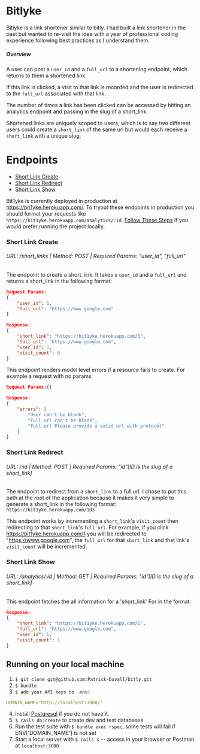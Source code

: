 # Bitlyke

Bitlyke is a link shortener similar to bitly. I had built a link shortener in the past but wanted to re-visit the idea with a year of professional coding experience following best practices as I understand them.
##### Overview

A user can post a `user_id` and a `full_url` to a shortening endpoint, which returns to them a shortened link.

If this link is clicked, a visit to that link is recorded and the user is redirected to the `full_url` associated with that link.

The number of times a link has been clicked can be accessed by hitting an analytics endpoint and passing in the slug of a short_link.

Shortened links are uniquely scoped to users, which is to say two different users could create a `short_link` of the same url but would each receive a `short_link` with a unique slug.

# Endpoints
- [Short Link Create](#short-link-create)
- [Short Link Redirect](#short-link-redirect)
- [Short Link Show](#short-link-show)

Bit1yke is currently deployed in production at https://bit1yke.herokuapp.com/. To tryout these endpoints in production you should format your requests like `https://bit1yke.herokuapp.com/analytics/:id`. [Follow These Steps](#running-on-your-local-machine) If you would prefer running the project locally.

### Short Link Create 
###### URL: /short_links | Method: POST | Required Params: "user_id", "full_url"
The endpoint to create a short_link. It takes a `user_id` and a `full_url` and returns a short_link in the following format:
```json
Request Params:
{
    "user_id": 1,
    "full_url": "https://www.google.com"
}

Response:
{
    "short_link": "https://bit1yke.herokuapp.com/1",
    "full_url": "https://www.google.com",
    "user_id": 1,
    "visit_count": 0
}
```
This endpoint renders model level errors if a resource fails to create. For example a request with no params:
```json
Request Params:{}

Response:
{
    "errors": [
        "User can't be blank",
        "Full url can't be blank",
        "Full url Please provide a valid url with protocol"
    ]
}
```

### Short Link Redirect
###### URL: /:id | Method: POST | Required Params: "id"[ID is the slug of a short_link]

The endpoint to redirect from a `short_link` to a full url. I chose to put this path at the root of the application because it makes it very simple to generate a short_link in the following format: `https://bit1yke.herokuapp.com/1d3`

This endpoint works by incrementing a `short_link`'s `visit_count` then redirecting to that `short_link`'s `full url`. For example, if you click https://bit1yke.herokuapp.com/1 you will be redirected to "https://www.google.com", the `full_url` for that `short_link` and that link's `visit_count` will be incremented.


### Short Link Show
###### URL: /analytics/:id | Method: GET | Required Params: "id"[ID is the slug of a short_link]
This endpoint fetches the all information for a 'short_link' For in the format:
```json
Response: 
{
    "short_link": "https://bit1yke.herokuapp.com/1",
    "full_url": "https://www.google.com",
    "user_id": 1,
    "visit_count": 1
}
```

## Running on your local machine
1. `$ git clone git@github.com:Patrick-Duvall/bitly.git`
2. `$ bundle`
3. `$ add your API keys to .env`: 
```yml
DOMAIN_NAME="http://localhost:3000/"
```
4. Install [Postgresql](https://www.postgresql.org/) if you do not have it.
5. `$ rails db:create`  to create dev and test databases
6. Run the test suite with `$ bundle exec rspec`, some tests will fail if ENV['DOMAIN_NAME'] is not set
7. Start a local server with `$ rails s` -- access in your browser or Postman at `localhost:3000`
